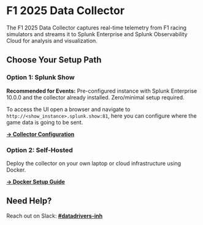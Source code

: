 # F1 2025 Data Collector

The F1 2025 Data Collector captures real-time telemetry from F1 racing simulators and streams it to Splunk Enterprise and Splunk Observability Cloud for analysis and visualization.

## Choose Your Setup Path

### Option 1: Splunk Show

**Recommended for Events:** Pre-configured instance with Splunk Enterprise 10.0.0 and the collector already installed. Zero/minimal setup required.

To access the UI open a browser and navigate to `http://<show_instance>.splunk.show:81`, here you can configure where the game data is going to be sent.

**[→ Collector Configuration](configuration.md)**

### Option 2: Self-Hosted

Deploy the collector on your own laptop or cloud infrastructure using Docker.

**[→ Docker Setup Guide](docker-setup.md)**

## Need Help?

Reach out on Slack: [**#datadrivers-inh**](https://splunk.slack.com/archives/C03M3BSPLN7)

